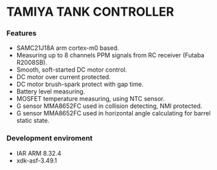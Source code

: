 # TAMIYA TANK CONTROLLER

### Features
- SAMC21J18A arm cortex-m0 based.
- Measuring up to 8 channels PPM signals from RC receiver (Futaba R2008SB).
- Smooth, soft-started DC motor control.
- DC motor over current protected.
- DC motor brush-spark protect with gap time.
- Battery level measuring.
- MOSFET temperature measuring, using NTC sensor.
- G sensor MMA8652FC used in collision detecting, NMI protected.
- G sensor MMA8652FC used in horizontal angle calculating for barrel static state.

### Development enviroment
- IAR ARM 8.32.4
- xdk-asf-3.49.1